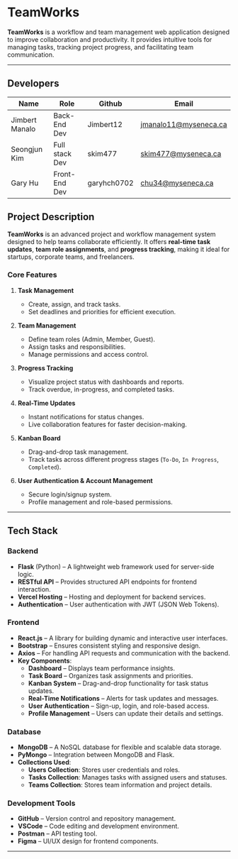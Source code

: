 # TeamWorks

**TeamWorks** is a workflow and team management web application designed to improve collaboration and productivity. It provides intuitive tools for managing tasks, tracking project progress, and facilitating team communication.

---

## Developers
| Name        |   Role |     Github    | Email       |
| ----------- | --------- | --------- | --------------------------- |
| Jimbert Manalo  | Back-End Dev | Jimbert12 | jmanalo11@myseneca.ca |
| Seongjun Kim  | Full stack Dev |skim477 | skim477@myseneca.ca |
| Gary Hu  | Front-End Dev | garyhch0702 | chu34@myseneca.ca |

## Project Description
**TeamWorks** is an advanced project and workflow management system designed to help teams collaborate efficiently. It offers **real-time task updates**, **team role assignments**, and **progress tracking**, making it ideal for startups, corporate teams, and freelancers.

### **Core Features**
1. **Task Management**
   - Create, assign, and track tasks.
   - Set deadlines and priorities for efficient execution.

2. **Team Management**
   - Define team roles (Admin, Member, Guest).
   - Assign tasks and responsibilities.
   - Manage permissions and access control.

3. **Progress Tracking**
   - Visualize project status with dashboards and reports.
   - Track overdue, in-progress, and completed tasks.

4. **Real-Time Updates**
   - Instant notifications for status changes.
   - Live collaboration features for faster decision-making.

5. **Kanban Board**
   - Drag-and-drop task management.
   - Track tasks across different progress stages (`To-Do`, `In Progress`, `Completed`).

6. **User Authentication & Account Management**
   - Secure login/signup system.
   - Profile management and role-based permissions.

---

## Tech Stack

### **Backend**
- **Flask** (Python) – A lightweight web framework used for server-side logic.
- **RESTful API** – Provides structured API endpoints for frontend interaction.
- **Vercel Hosting** – Hosting and deployment for backend services.
- **Authentication** – User authentication with JWT (JSON Web Tokens).

### **Frontend**
- **React.js** – A library for building dynamic and interactive user interfaces.
- **Bootstrap** – Ensures consistent styling and responsive design.
- **Axios** – For handling API requests and communication with the backend.
- **Key Components**:
  - **Dashboard** – Displays team performance insights.
  - **Task Board** – Organizes task assignments and priorities.
  - **Kanban System** – Drag-and-drop functionality for task status updates.
  - **Real-Time Notifications** – Alerts for task updates and messages.
  - **User Authentication** – Sign-up, login, and role-based access.
  - **Profile Management** – Users can update their details and settings.

### **Database**
- **MongoDB** – A NoSQL database for flexible and scalable data storage.
- **PyMongo** – Integration between MongoDB and Flask.
- **Collections Used**:
  - **Users Collection**: Stores user credentials and roles.
  - **Tasks Collection**: Manages tasks with assigned users and statuses.
  - **Teams Collection**: Stores team information and project details.

### **Development Tools**
- **GitHub** – Version control and repository management.
- **VSCode** – Code editing and development environment.
- **Postman** – API testing tool.
- **Figma** – UI/UX design for frontend components.

---
